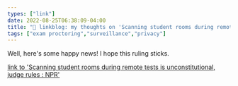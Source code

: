 ```yaml
---
types: ["link"]
date: 2022-08-25T06:38:09-04:00
title: "🔗 linkblog: my thoughts on 'Scanning student rooms during remote tests is unconstitutional, judge rules : NPR'"
tags: ["exam proctoring","surveillance","privacy"]
---
```

Well, here's some happy news! I hope this ruling sticks.
 

[link to 'Scanning student rooms during remote tests is unconstitutional, judge rules : NPR'](https://www.npr.org/2022/08/25/1119337956/test-proctoring-room-scans-unconstitutional-cleveland-state-university)
